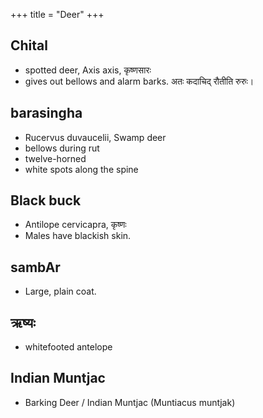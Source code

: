 +++
title = "Deer"
+++

## Chital
- spotted deer, Axis axis, कृष्णसारः
- gives out bellows and alarm barks. अतः कदाचिद् रौतीति रुरुः।

## barasingha
- Rucervus duvaucelii, Swamp deer
- bellows during rut
- twelve-horned
- white spots along the spine


## Black buck
- Antilope cervicapra, कृष्णः
- Males have blackish skin.

## sambAr
- Large, plain coat.

## ऋष्यः
- whitefooted antelope

## Indian Muntjac
- Barking Deer / Indian Muntjac (Muntiacus muntjak)